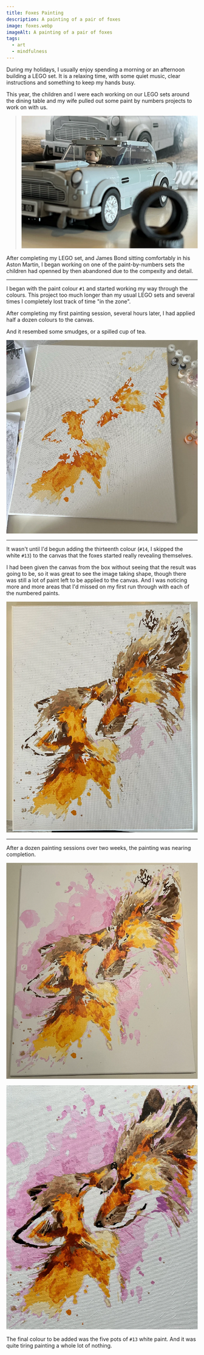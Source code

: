 ```yaml
---
title: Foxes Painting
description: A painting of a pair of foxes
image: foxes.webp
imageAlt: A painting of a pair of foxes
tags:
  - art
  - mindfulness
---
```


During my holidays, I usually enjoy spending a morning or an afternoon building a LEGO set. It is a relaxing time, with some quiet music, clear instructions and something to keep my hands busy.

This year, the children and I were each working on our LEGO sets around the dining table and my wife pulled out some paint by numbers projects to work on with us.

> ![LEGO James Bond in his Aston Martin](LEGO_007.webp "Minifig James Bond sitting comfortably in his LEGO Aston Martin")

After completing my LEGO set, and James Bond sitting comfortably in his Aston Martin, I began working on one of the paint-by-numbers sets the children had openned by then abandoned due to the compexity and detail.

---


I began with the paint colour `#1` and started working my way through the colours. This project too much longer than my usual LEGO sets and several times I completely lost track of time "in the zone".

After completing my first painting session, several hours later, I had applied half a dozen colours to the canvas.

And it resembed some smudges, or a spilled cup of tea.

![Painting progress](foxes_progress_0.webp "Canvas with orange blotches, coloured paints in containers")

---


It wasn't until I'd begun adding the thirteenth colour (`#14`, I skipped the white `#13`) to the canvas that the foxes started really revealing themselves.

I had been given the canvas from the box without seeing that the result was going to be, so it was great to see the image taking shape, though there was still a lot of paint left to be applied to the canvas. And I was noticing more and more areas that I'd missed on my first run through with each of the numbered paints.

![Painting progress](foxes_progress_1.webp)

---

After a dozen painting sessions over two weeks, the painting was nearing completion.

![Painting progress](foxes_progress_2.webp)


![Foxes painting](foxes.webp)

The final colour to be added was the five pots of `#13` white paint. And it was quite tiring painting a whole lot of nothing.